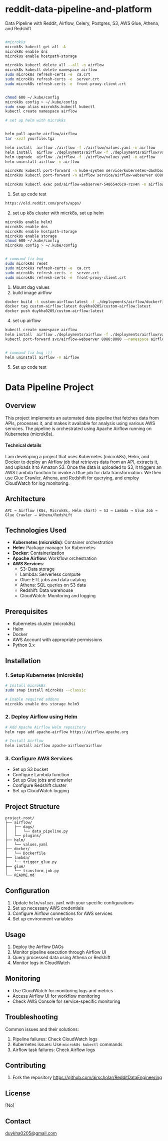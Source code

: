 # reddit-data-pipeline-and-platform
Data Pipeline with Reddit, Airflow, Celery, Postgres, S3, AWS Glue, Athena, and Redshift


```bash

#microk8s
microk8s kubectl get all -A
microk8s enable dns
microk8s enable hostpath-storage

microk8s kubectl delete all --all -n airflow
microk8s kubectl delete namespace airflow
sudo microk8s refresh-certs -e  ca.crt
sudo microk8s refresh-certs -e  server.crt
sudo microk8s refresh-certs -e  front-proxy-client.crt


chmod 600 ~/.kube/config
microk8s config > ~/.kube/config
sudo snap alias microk8s.kubectl kubectl
kubectl create namespace airflow

# set up helm with microk8s


helm pull apache-airflow/airflow
tar -xvzf yourfile.tgz

helm install  airflow ./airflow -f ./airflow/values.yaml -n airflow
helm install  airflow ./deployments/airflow -f ./deployments/airflow/values.yaml -n airflow
helm upgrade  airflow ./airflow -f ./airflow/values.yaml -n airflow
helm uninstall airflow -n airflow 

microk8s kubectl port-forward -n kube-system service/kubernetes-dashboard 10443:443
microk8s kubectl port-forward -n airflow service/airflow-webserver 8088:8080

microk8s kubectl exec pod/airflow-webserver-548654c6c9-rzv4n -n airflow -i -t -- bash


```

1. Set up code test
```bash
https://old.reddit.com/prefs/apps/
```
2. set up k8s cluster with micrk8s, set up helm 
```bash
microk8s enable helm3
microk8s enable dns
microk8s enable hostpath-storage
microk8s enable storage
chmod 600 ~/.kube/config
microk8s config > ~/.kube/config


# command fix bug
sudo microk8s reset
sudo microk8s refresh-certs -e  ca.crt
sudo microk8s refresh-certs -e  server.crt
sudo microk8s refresh-certs -e  front-proxy-client.crt

```
1. Mount dag values
2. build image airlfow
```bash
docker build -t custom-airflow:latest -f ./deployments/airflow/dockerfile .
docker tag custom-airflow:latest duykha0205/custom-airflow:latest
docker push duykha0205/custom-airflow:latest


```
4. set up airflow
```bash
kubectl create namespace airflow
helm install  airflow ./deployments/airflow -f ./deployments/airflow/values.yaml -n airflow
kubectl port-forward svc/airflow-webserver 8080:8080 --namespace airflow


# command fix bug :))
helm uninstall airflow -n airflow 
```
5. Set up code test


# Data Pipeline Project

## Overview
This project implements an automated data pipeline that fetches data from APIs, processes it, and makes it available for analysis using various AWS services. The pipeline is orchestrated using Apache Airflow running on Kubernetes (microk8s).

#### Technical details
I am developing a project that uses Kubernetes (microk8s), Helm, and Docker to deploy an Airflow job that retrieves data from an API, extracts it, and uploads it to Amazon S3. Once the data is uploaded to S3, it triggers an AWS Lambda function to invoke a Glue job for data transformation. We then use Glue Crawler, Athena, and Redshift for querying, and employ CloudWatch for log monitoring.






## Architecture
```
API → Airflow (K8s, Microk8s, Helm chart) → S3 → Lambda → Glue Job → Glue Crawler → Athena/Redshift
```


## Technologies Used
- **Kubernetes (microk8s)**: Container orchestration
- **Helm**: Package manager for Kubernetes
- **Docker**: Containerization
- **Apache Airflow**: Workflow orchestration
- **AWS Services**:
  - S3: Data storage
  - Lambda: Serverless compute
  - Glue: ETL jobs and data catalog
  - Athena: SQL queries on S3 data
  - Redshift: Data warehouse
  - CloudWatch: Monitoring and logging

## Prerequisites
- Kubernetes cluster (microk8s)
- Helm
- Docker
- AWS Account with appropriate permissions
- Python 3.x

## Installation

### 1. Setup Kubernetes (microk8s)
```bash
# Install microk8s
sudo snap install microk8s --classic

# Enable required addons
microk8s enable dns storage helm3
```

### 2. Deploy Airflow using Helm
```bash
# Add Apache Airflow Helm repository
helm repo add apache-airflow https://airflow.apache.org

# Install Airflow
helm install airflow apache-airflow/airflow
```

### 3. Configure AWS Services
- Set up S3 bucket
- Configure Lambda function
- Set up Glue jobs and crawler
- Configure Redshift cluster
- Set up CloudWatch logging

## Project Structure
```
project-root/
├── airflow/
│   ├── dags/
│   │   └── data_pipeline.py
│   └── plugins/
├── helm/
│   └── values.yaml
├── docker/
│   └── Dockerfile
├── lambda/
│   └── trigger_glue.py
├── glue/
│   └── transform_job.py
└── README.md
```

## Configuration
1. Update `helm/values.yaml` with your specific configurations
2. Set up necessary AWS credentials
3. Configure Airflow connections for AWS services
4. Set up environment variables

## Usage
1. Deploy the Airflow DAGs
2. Monitor pipeline execution through Airflow UI
3. Query processed data using Athena or Redshift
4. Monitor logs in CloudWatch

## Monitoring
- Use CloudWatch for monitoring logs and metrics
- Access Airflow UI for workflow monitoring
- Check AWS Console for service-specific monitoring

## Troubleshooting
Common issues and their solutions:
1. Pipeline failures: Check CloudWatch logs
2. Kubernetes issues: Use `microk8s kubectl` commands
3. Airflow task failures: Check Airflow logs

## Contributing
1. Fork the repository
https://github.com/airscholar/RedditDataEngineering

## License
[No]

## Contact
duykha0205@gmail.com